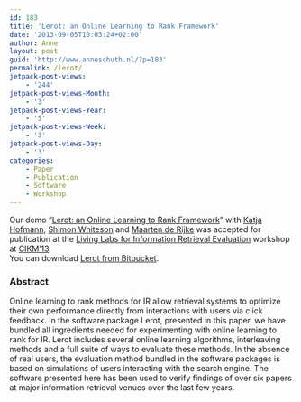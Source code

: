 ```yaml
---
id: 183
title: 'Lerot: an Online Learning to Rank Framework'
date: '2013-09-05T10:03:24+02:00'
author: Anne
layout: post
guid: 'http://www.anneschuth.nl/?p=183'
permalink: /lerot/
jetpack-post-views:
    - '244'
jetpack-post-views-Month:
    - '3'
jetpack-post-views-Year:
    - '5'
jetpack-post-views-Week:
    - '3'
jetpack-post-views-Day:
    - '3'
categories:
    - Paper
    - Publication
    - Software
    - Workshop
---
```


Our demo “[Lerot: an Online Learning to Rank Framework](https://www.anneschuth.nl/wp-content/uploads/2013/09/cikm-livinglab-2013-lerot.pdf)” with [Katja Hofmann](http://khofm.wordpress.com/), [Shimon Whiteson](http://staff.science.uva.nl/~whiteson/Shimon_Whiteson/Home.html) and [Maarten de Rijke](http://staff.science.uva.nl/~mdr/) was accepted for publication at the [Living Labs for Information Retrieval Evaluation](http://ll2013.dcu.ie/) workshop at [CIKM’13](http://www.cikm2013.org/).  
You can download [Lerot from Bitbucket](https://bitbucket.org/ilps/lerot).

### Abstract

Online learning to rank methods for IR allow retrieval systems to optimize their own performance directly from interactions with users via click feedback. In the software package Lerot, presented in this paper, we have bundled all ingredients needed for experimenting with online learning to rank for IR. Lerot includes several online learning algorithms, interleaving methods and a full suite of ways to evaluate these methods. In the absence of real users, the evaluation method bundled in the software packages is based on simulations of users interacting with the search engine. The software presented here has been used to verify findings of over six papers at major information retrieval venues over the last few years.